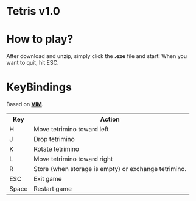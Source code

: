 <html>
<body>
<h1>Tetris v1.0</h1>
<h1>How to play?</h1>
<P>After download and unzip, simply click the <b>.exe</b> file and start! When you want to quit, hit ESC.</p>
<h1>KeyBindings</h1>
<p>Based on <a href="http://www.vim.org/"><b>VIM</b></a>.</p>
<table>
<tr><th>Key</th><th>Action</th></tr>
<tr><td>H</td><td>Move tetrimino toward left</td></tr>
<tr><td>J</td><td>Drop tetrimino </td></tr>
<tr><td>K</td><td>Rotate tetrimino</td></tr>
<tr><td>L</td><td>Move tetrimino toward right</td></tr>
<tr><td>R</td><td>Store (when storage is empty) or exchange tetrimino. </td></tr>
<tr><td>ESC</td><td>Exit game</td></tr>
<tr><td>Space</td><td>Restart game</td></tr>
</table>
</body>
<html>
